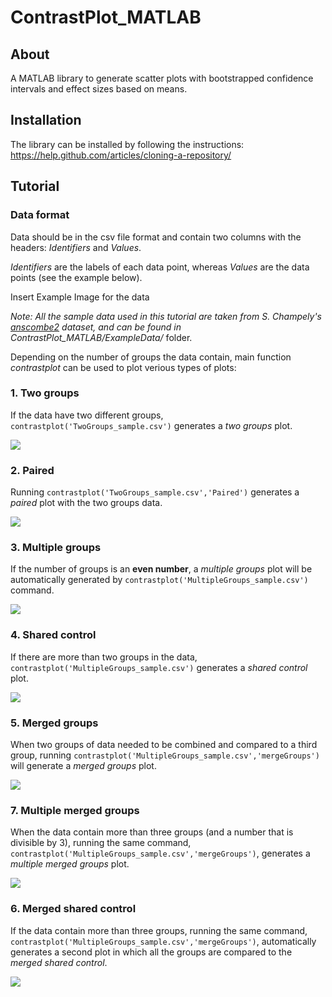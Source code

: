 # ContrastPlot_MATLAB

## About

A MATLAB library to generate scatter plots with bootstrapped confidence intervals and effect sizes based on means.

## Installation

The library can be installed by following the instructions: https://help.github.com/articles/cloning-a-repository/

## Tutorial

### Data format

Data should be in the csv file format and contain two columns with the headers: *Identifiers* and *Values*.

*Identifiers* are the labels of each data point, whereas *Values* are the data points (see the example below).

Insert Example Image for the data

*Note: All the sample data used in this tutorial are taken from S. Champely's  [anscombe2](https://www.rdocumentation.org/packages/PairedData/versions/0.9.9/topics/anscombe2) dataset, and can be found in ContrastPlot_MATLAB/ExampleData/* folder.

Depending on the number of groups the data contain, main function *contrastplot* can be used to plot verious types of plots:

### 1. Two groups

If the data have two different groups, `contrastplot('TwoGroups_sample.csv')` generates a *two groups* plot.

![](https://github.com/ttumkaya/ContrastPlot_MATLAB/blob/master/ExampleData/IndividualGroups/TwoGroups_sample.png)

### 2. Paired

Running `contrastplot('TwoGroups_sample.csv','Paired')` generates a *paired* plot with the two groups data.

![](https://github.com/ttumkaya/ContrastPlot_MATLAB/blob/master/ExampleData/IndividualGroups/TwoGroupsPaired_sample.png)

### 3. Multiple groups

If the number of groups is an **even number**, a *multiple groups* plot will be automatically generated by `contrastplot('MultipleGroups_sample.csv')` command.  

![](https://github.com/ttumkaya/ContrastPlot_MATLAB/blob/master/ExampleData/IndividualGroups/MultipleGroups.png)

### 4. Shared control

If there are more than two groups in the data, `contrastplot('MultipleGroups_sample.csv')` generates a *shared control* plot.

![](https://github.com/ttumkaya/ContrastPlot_MATLAB/blob/master/ExampleData/IndividualGroups/SharedControls.png)

### 5. Merged groups

When two groups of data needed to be combined and compared to a third group, running `contrastplot('MultipleGroups_sample.csv','mergeGroups')` will generate a *merged groups* plot.

![](https://github.com/ttumkaya/ContrastPlot_MATLAB/blob/master/ExampleData/CombinedControls/CombinedControls.png)

### 7. Multiple merged groups

When the data contain more than three groups (and a number that is divisible by 3), running the same command, `contrastplot('MultipleGroups_sample.csv','mergeGroups')`, generates a *multiple merged groups* plot.

![](https://github.com/ttumkaya/ContrastPlot_MATLAB/blob/master/ExampleData/CombinedControls/MultipleCombinedControls.png)

### 6. Merged shared control

If the data contain more than three groups, running the same command, `contrastplot('MultipleGroups_sample.csv','mergeGroups')`, automatically generates a second plot in which all the groups are compared to the *merged shared control*.

![](https://github.com/ttumkaya/ContrastPlot_MATLAB/blob/master/ExampleData/CombinedControls/CombinedControledMultipleGroups.png)

